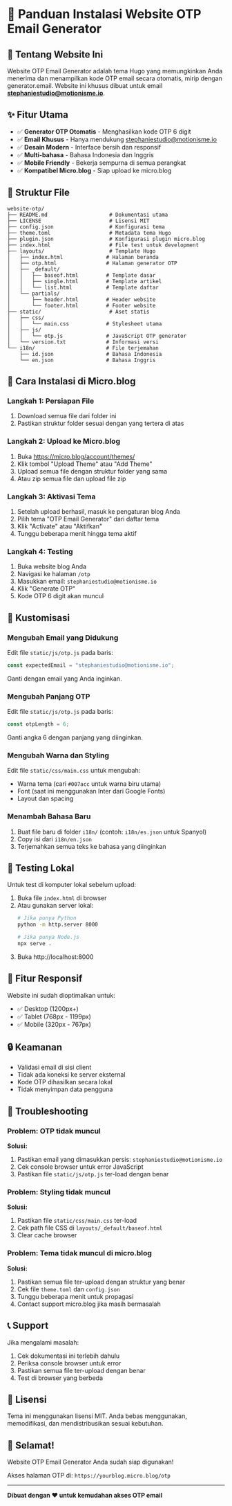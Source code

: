 # 📧 Panduan Instalasi Website OTP Email Generator

## 🎯 Tentang Website Ini

Website OTP Email Generator adalah tema Hugo yang memungkinkan Anda menerima dan menampilkan kode OTP email secara otomatis, mirip dengan generator.email. Website ini khusus dibuat untuk email **stephaniestudio@motionisme.io**.

## ✨ Fitur Utama

- ✅ **Generator OTP Otomatis** - Menghasilkan kode OTP 6 digit
- ✅ **Email Khusus** - Hanya mendukung stephaniestudio@motionisme.io
- ✅ **Desain Modern** - Interface bersih dan responsif
- ✅ **Multi-bahasa** - Bahasa Indonesia dan Inggris
- ✅ **Mobile Friendly** - Bekerja sempurna di semua perangkat
- ✅ **Kompatibel Micro.blog** - Siap upload ke micro.blog

## 📁 Struktur File

```
website-otp/
├── README.md                    # Dokumentasi utama
├── LICENSE                      # Lisensi MIT
├── config.json                  # Konfigurasi tema
├── theme.toml                   # Metadata tema Hugo
├── plugin.json                  # Konfigurasi plugin micro.blog
├── index.html                   # File test untuk development
├── layouts/                     # Template Hugo
│   ├── index.html              # Halaman beranda
│   ├── otp.html                # Halaman generator OTP
│   ├── _default/
│   │   ├── baseof.html         # Template dasar
│   │   ├── single.html         # Template artikel
│   │   └── list.html           # Template daftar
│   └── partials/
│       ├── header.html         # Header website
│       └── footer.html         # Footer website
├── static/                      # Aset statis
│   ├── css/
│   │   └── main.css            # Stylesheet utama
│   ├── js/
│   │   └── otp.js              # JavaScript OTP generator
│   └── version.txt             # Informasi versi
└── i18n/                       # File terjemahan
    ├── id.json                 # Bahasa Indonesia
    └── en.json                 # Bahasa Inggris
```

## 🚀 Cara Instalasi di Micro.blog

### Langkah 1: Persiapan File
1. Download semua file dari folder ini
2. Pastikan struktur folder sesuai dengan yang tertera di atas

### Langkah 2: Upload ke Micro.blog
1. Buka https://micro.blog/account/themes/
2. Klik tombol "Upload Theme" atau "Add Theme"
3. Upload semua file dengan struktur folder yang sama
4. Atau zip semua file dan upload file zip

### Langkah 3: Aktivasi Tema
1. Setelah upload berhasil, masuk ke pengaturan blog Anda
2. Pilih tema "OTP Email Generator" dari daftar tema
3. Klik "Activate" atau "Aktifkan"
4. Tunggu beberapa menit hingga tema aktif

### Langkah 4: Testing
1. Buka website blog Anda
2. Navigasi ke halaman `/otp`
3. Masukkan email: `stephaniestudio@motionisme.io`
4. Klik "Generate OTP"
5. Kode OTP 6 digit akan muncul

## 🔧 Kustomisasi

### Mengubah Email yang Didukung
Edit file `static/js/otp.js` pada baris:
```javascript
const expectedEmail = "stephaniestudio@motionisme.io";
```
Ganti dengan email yang Anda inginkan.

### Mengubah Panjang OTP
Edit file `static/js/otp.js` pada baris:
```javascript
const otpLength = 6;
```
Ganti angka 6 dengan panjang yang diinginkan.

### Mengubah Warna dan Styling
Edit file `static/css/main.css` untuk mengubah:
- Warna tema (cari `#007acc` untuk warna biru utama)
- Font (saat ini menggunakan Inter dari Google Fonts)
- Layout dan spacing

### Menambah Bahasa Baru
1. Buat file baru di folder `i18n/` (contoh: `i18n/es.json` untuk Spanyol)
2. Copy isi dari `i18n/en.json`
3. Terjemahkan semua teks ke bahasa yang diinginkan

## 🧪 Testing Lokal

Untuk test di komputer lokal sebelum upload:

1. Buka file `index.html` di browser
2. Atau gunakan server lokal:
   ```bash
   # Jika punya Python
   python -m http.server 8000
   
   # Jika punya Node.js
   npx serve .
   ```
3. Buka http://localhost:8000

## 📱 Fitur Responsif

Website ini sudah dioptimalkan untuk:
- ✅ Desktop (1200px+)
- ✅ Tablet (768px - 1199px)
- ✅ Mobile (320px - 767px)

## 🔒 Keamanan

- Validasi email di sisi client
- Tidak ada koneksi ke server eksternal
- Kode OTP dihasilkan secara lokal
- Tidak menyimpan data pengguna

## 🐛 Troubleshooting

### Problem: OTP tidak muncul
**Solusi:**
1. Pastikan email yang dimasukkan persis: `stephaniestudio@motionisme.io`
2. Cek console browser untuk error JavaScript
3. Pastikan file `static/js/otp.js` ter-load dengan benar

### Problem: Styling tidak muncul
**Solusi:**
1. Pastikan file `static/css/main.css` ter-load
2. Cek path file CSS di `layouts/_default/baseof.html`
3. Clear cache browser

### Problem: Tema tidak muncul di micro.blog
**Solusi:**
1. Pastikan semua file ter-upload dengan struktur yang benar
2. Cek file `theme.toml` dan `config.json`
3. Tunggu beberapa menit untuk propagasi
4. Contact support micro.blog jika masih bermasalah

## 📞 Support

Jika mengalami masalah:
1. Cek dokumentasi ini terlebih dahulu
2. Periksa console browser untuk error
3. Pastikan semua file ter-upload dengan benar
4. Test di browser yang berbeda

## 📄 Lisensi

Tema ini menggunakan lisensi MIT. Anda bebas menggunakan, memodifikasi, dan mendistribusikan sesuai kebutuhan.

## 🎉 Selamat!

Website OTP Email Generator Anda sudah siap digunakan! 

Akses halaman OTP di: `https://yourblog.micro.blog/otp`

---

**Dibuat dengan ❤️ untuk kemudahan akses OTP email**

